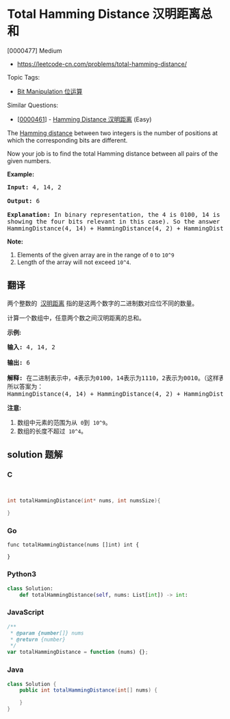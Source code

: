 # Total Hamming Distance 汉明距离总和

[0000477] Medium

- https://leetcode-cn.com/problems/total-hamming-distance/

Topic Tags:

- [Bit Manipulation 位运算](https://leetcode-cn.com/tag/bit-manipulation/)

Similar Questions:

- [[0000461](https://leetcode-cn.com/problems/hamming-distance/)] - [Hamming Distance 汉明距离](./0000461.hamming-distance.md) (Easy)

The [Hamming distance](https://en.wikipedia.org/wiki/Hamming_distance) between two integers is the number of positions at which the corresponding bits are different.

Now your job is to find the total Hamming distance between all pairs of the given numbers.

**Example:**

<pre><b>Input:</b> 4, 14, 2

<b>Output:</b> 6

<b>Explanation:</b> In binary representation, the 4 is 0100, 14 is 1110, and 2 is 0010 (just
showing the four bits relevant in this case). So the answer will be:
HammingDistance(4, 14) + HammingDistance(4, 2) + HammingDistance(14, 2) = 2 + 2 + 2 = 6.
</pre>

**Note:**

1.  Elements of the given array are in the range of `0` to `10^9`
2.  Length of the array will not exceed `10^4`.

## 翻译

两个整数的  [汉明距离](https://baike.baidu.com/item/%E6%B1%89%E6%98%8E%E8%B7%9D%E7%A6%BB/475174?fr=aladdin) 指的是这两个数字的二进制数对应位不同的数量。

计算一个数组中，任意两个数之间汉明距离的总和。

**示例:**

<pre><strong>输入:</strong> 4, 14, 2

<strong>输出:</strong> 6

<strong>解释:</strong> 在二进制表示中，4表示为0100，14表示为1110，2表示为0010。（这样表示是为了体现后四位之间关系）
所以答案为：
HammingDistance(4, 14) + HammingDistance(4, 2) + HammingDistance(14, 2) = 2 + 2 + 2 = 6.
</pre>

**注意:**

1.  数组中元素的范围为从  `0`到  `10^9`。
2.  数组的长度不超过  `10^4`。

## solution 题解

### C

```c


int totalHammingDistance(int* nums, int numsSize){

}


```

### Go

```golang
func totalHammingDistance(nums []int) int {

}
```

### Python3

```python
class Solution:
    def totalHammingDistance(self, nums: List[int]) -> int:

```

### JavaScript

```javascript
/**
 * @param {number[]} nums
 * @return {number}
 */
var totalHammingDistance = function (nums) {};
```

### Java

```java
class Solution {
    public int totalHammingDistance(int[] nums) {

    }
}
```
